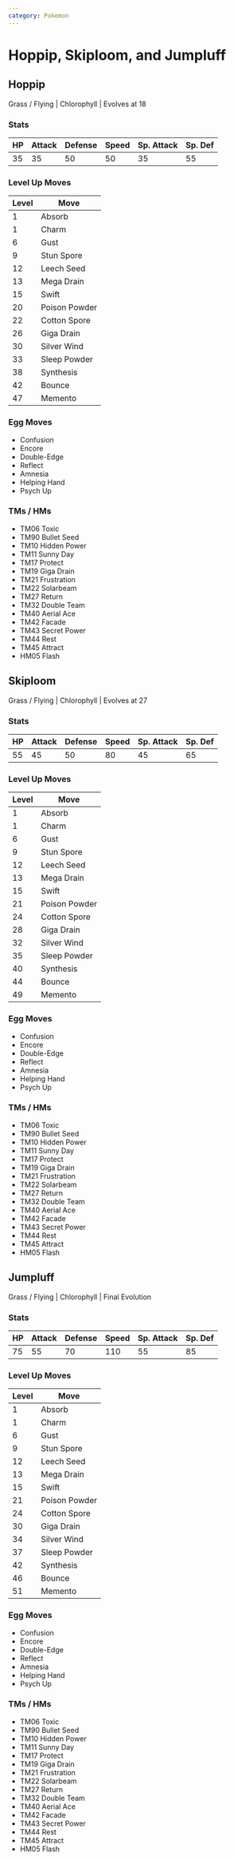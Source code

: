 ```yaml
---
category: Pokemon
---
```

# Hoppip, Skiploom, and Jumpluff

## Hoppip
Grass / Flying | Chlorophyll | Evolves at 18

### Stats
| HP | Attack | Defense | Speed | Sp. Attack | Sp. Def |
|---|---|---|---|---|---|
| 35 | 35 | 50 | 50 | 35 | 55 |

### Level Up Moves
| Level | Move |
|---|---|
| 1 | Absorb |
| 1 | Charm |
| 6 | Gust |
| 9 | Stun Spore |
| 12 | Leech Seed |
| 13 | Mega Drain |
| 15 | Swift |
| 20 | Poison Powder |
| 22 | Cotton Spore |
| 26 | Giga Drain |
| 30 | Silver Wind |
| 33 | Sleep Powder |
| 38 | Synthesis |
| 42 | Bounce |
| 47 | Memento |

### Egg Moves
 - Confusion
 - Encore
 - Double-Edge
 - Reflect
 - Amnesia
 - Helping Hand
 - Psych Up

### TMs / HMs
 - TM06 Toxic
 - TM90 Bullet Seed
 - TM10 Hidden Power
 - TM11 Sunny Day
 - TM17 Protect
 - TM19 Giga Drain
 - TM21 Frustration
 - TM22 Solarbeam
 - TM27 Return
 - TM32 Double Team
 - TM40 Aerial Ace
 - TM42 Facade
 - TM43 Secret Power
 - TM44 Rest
 - TM45 Attract
 - HM05 Flash

## Skiploom
Grass / Flying | Chlorophyll | Evolves at 27

### Stats
| HP | Attack | Defense | Speed | Sp. Attack | Sp. Def |
|---|---|---|---|---|---|
| 55 | 45 | 50 | 80 | 45 | 65 |

### Level Up Moves
| Level | Move |
|---|---|
| 1 | Absorb |
| 1 | Charm |
| 6 | Gust |
| 9 | Stun Spore |
| 12 | Leech Seed |
| 13 | Mega Drain |
| 15 | Swift |
| 21 | Poison Powder |
| 24 | Cotton Spore |
| 28 | Giga Drain |
| 32 | Silver Wind |
| 35 | Sleep Powder |
| 40 | Synthesis |
| 44 | Bounce |
| 49 | Memento |

### Egg Moves
 - Confusion
 - Encore
 - Double-Edge
 - Reflect
 - Amnesia
 - Helping Hand
 - Psych Up

### TMs / HMs
 - TM06 Toxic
 - TM90 Bullet Seed
 - TM10 Hidden Power
 - TM11 Sunny Day
 - TM17 Protect
 - TM19 Giga Drain
 - TM21 Frustration
 - TM22 Solarbeam
 - TM27 Return
 - TM32 Double Team
 - TM40 Aerial Ace
 - TM42 Facade
 - TM43 Secret Power
 - TM44 Rest
 - TM45 Attract
 - HM05 Flash

## Jumpluff
Grass / Flying | Chlorophyll | Final Evolution

### Stats
| HP | Attack | Defense | Speed | Sp. Attack | Sp. Def |
|---|---|---|---|---|---|
| 75 | 55 | 70 | 110 | 55 | 85 |

### Level Up Moves
| Level | Move |
|---|---|
| 1 | Absorb |
| 1 | Charm |
| 6 | Gust |
| 9 | Stun Spore |
| 12 | Leech Seed |
| 13 | Mega Drain |
| 15 | Swift |
| 21 | Poison Powder |
| 24 | Cotton Spore |
| 30 | Giga Drain |
| 34 | Silver Wind |
| 37 | Sleep Powder |
| 42 | Synthesis |
| 46 | Bounce |
| 51 | Memento |

### Egg Moves
 - Confusion
 - Encore
 - Double-Edge
 - Reflect
 - Amnesia
 - Helping Hand
 - Psych Up

### TMs / HMs
 - TM06 Toxic
 - TM90 Bullet Seed
 - TM10 Hidden Power
 - TM11 Sunny Day
 - TM17 Protect
 - TM19 Giga Drain
 - TM21 Frustration
 - TM22 Solarbeam
 - TM27 Return
 - TM32 Double Team
 - TM40 Aerial Ace
 - TM42 Facade
 - TM43 Secret Power
 - TM44 Rest
 - TM45 Attract
 - HM05 Flash
